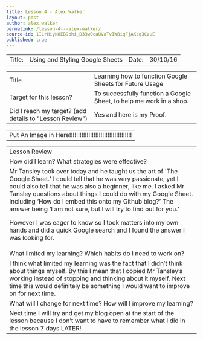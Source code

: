 ```yaml
---
title: Lesson 4 - Alex Walker
layout: post
author: alex.walker
permalink: /lesson-4---alex-walker/
source-id: 1ILrHiyN8EB9bhi_D33w0caUVaTvIWBiqFjAKsq3CzuE
published: true
---
```

<table>
  <tr>
    <td>Title:  </td>
    <td>Using and Styling Google Sheets</td>
    <td> Date:  </td>
    <td>30/10/16</td>
  </tr>
</table>


<table>
  <tr>
    <td>Title</td>
    <td>Learning how to function Google Sheets for Future Usage</td>
  </tr>
  <tr>
    <td>Target for this lesson?</td>
    <td>To successfully function a Google Sheet, to help me work in a shop.</td>
  </tr>
  <tr>
    <td>Did I reach my target? 
(add details to "Lesson Review")</td>
    <td>Yes and here is my Proof.</td>
  </tr>
</table>


<table>
  <tr>
    <td>Put An Image in Here!!!!!!!!!!!!!!!!!!!!!!!!!!!!!!!!!!!!</td>
  </tr>
</table>


<table>
  <tr>
    <td>Lesson Review</td>
  </tr>
  <tr>
    <td>How did I learn? What strategies were effective? </td>
  </tr>
  <tr>
    <td>Mr Tansley took over today and he taught us the art of 'The Google Sheet.' I could tell that he was very passionate, yet I could also tell that he was also a beginner, like me. I asked Mr Tansley questions about things I could do with my Google Sheet. Including ‘How do I embed this onto my Github blog?’ The answer being ‘I am not sure, but I will try to find out for you.’

However I was eager to know so I took matters into my own hands and did a quick Google search and I found the answer I was looking for. </td>
  </tr>
  <tr>
    <td>What limited my learning? Which habits do I need to work on? </td>
  </tr>
  <tr>
    <td>I think what limited my learning was the fact that I didn’t think about things myself. By this I mean that I copied Mr Tansley’s working instead of stopping and thinking about it myself. Next time this would definitely be something I would want to improve on for next time. </td>
  </tr>
  <tr>
    <td>What will I change for next time? How will I improve my learning?</td>
  </tr>
  <tr>
    <td>Next time I will try and get my blog open at the start of the lesson because I don’t want to have to remember what I did in the lesson 7 days LATER!</td>
  </tr>
</table>


